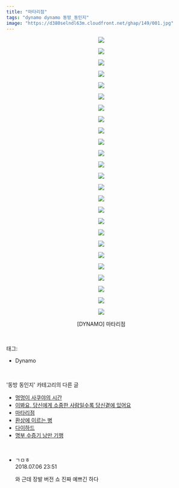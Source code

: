 ```yaml
---
title: "마타리점"
tags: "dynamo dynamo 동방_동인지"
image: "https://d380selndl63m.cloudfront.net/ghap/149/001.jpg"
---
```

<div class="article">
<p style="text-align: center; clear: none; float: none;"><img src="{{ site.imgserver5 }}/ghap/149/001.jpg"/></p>
<p style="text-align: center; clear: none; float: none;"><img src="{{ site.imgserver5 }}/ghap/149/002.jpg"/></p>
<p style="text-align: center; clear: none; float: none;"><img src="{{ site.imgserver5 }}/ghap/149/003.jpg"/></p>
<p style="text-align: center; clear: none; float: none;"><img src="{{ site.imgserver5 }}/ghap/149/004.jpg"/></p>
<p style="text-align: center; clear: none; float: none;"><img src="{{ site.imgserver5 }}/ghap/149/005.jpg"/></p>
<p style="text-align: center; clear: none; float: none;"><img src="{{ site.imgserver5 }}/ghap/149/006.jpg"/></p>
<p style="text-align: center; clear: none; float: none;"><img src="{{ site.imgserver5 }}/ghap/149/007.jpg"/></p>
<p style="text-align: center; clear: none; float: none;"><img src="{{ site.imgserver5 }}/ghap/149/008.jpg"/></p>
<p style="text-align: center; clear: none; float: none;"><img src="{{ site.imgserver5 }}/ghap/149/009.jpg"/></p>
<p style="text-align: center; clear: none; float: none;"><img src="{{ site.imgserver5 }}/ghap/149/010.jpg"/></p>
<p style="text-align: center; clear: none; float: none;"><img src="{{ site.imgserver5 }}/ghap/149/011.jpg"/></p>
<p style="text-align: center; clear: none; float: none;"><img src="{{ site.imgserver5 }}/ghap/149/012.jpg"/></p>
<p style="text-align: center; clear: none; float: none;"><img src="{{ site.imgserver5 }}/ghap/149/013.jpg"/></p>
<p style="text-align: center; clear: none; float: none;"><img src="{{ site.imgserver5 }}/ghap/149/014.jpg"/></p>
<p style="text-align: center; clear: none; float: none;"><img src="{{ site.imgserver5 }}/ghap/149/015.jpg"/></p>
<p style="text-align: center; clear: none; float: none;"><img src="{{ site.imgserver5 }}/ghap/149/016.jpg"/></p>
<p style="text-align: center; clear: none; float: none;"><img src="{{ site.imgserver5 }}/ghap/149/017.jpg"/></p>
<p style="text-align: center; clear: none; float: none;"><img src="{{ site.imgserver5 }}/ghap/149/018.jpg"/></p>
<p style="text-align: center; clear: none; float: none;"><img src="{{ site.imgserver5 }}/ghap/149/019.jpg"/></p>
<p style="text-align: center; clear: none; float: none;"><img src="{{ site.imgserver5 }}/ghap/149/020.jpg"/></p>
<p style="text-align: center; clear: none; float: none;"><img src="{{ site.imgserver5 }}/ghap/149/021.jpg"/></p>
<p style="text-align: center; clear: none; float: none;"><img src="{{ site.imgserver5 }}/ghap/149/022.jpg"/></p>
<p style="text-align: center; clear: none; float: none;"><img src="{{ site.imgserver5 }}/ghap/149/023.jpg"/></p>
<p style="text-align: center; clear: none; float: none;"><img src="{{ site.imgserver5 }}/ghap/149/024.jpg"/></p>
<p style="text-align: center; clear: none; float: none;"><img src="{{ site.imgserver5 }}/ghap/149/025.jpg"/></p>
<p style="text-align: center; clear: none; float: none;">[DYNAMO] 마타리점</p>
</div><br/>
<div class="tagTrail">
<p>태그: </p>
<ul>
<li>Dynamo</li>
</ul>
</div><br/>
<div class="another">
<p>'동방 동인지' 카테고리의 다른 글</p>
<ul>
<li><a href="/ghap_151">멍멍이 사쿠야의 시간</a></li>
<li><a href="/ghap_150">이봐요, 당신에게 소중한 사람일수록 당신곁에 있어요</a></li>
<li><a href="/ghap_149">마타리점</a></li>
<li><a href="/ghap_148">환상에 이르는 병</a></li>
<li><a href="/ghap_147">다이하드</a></li>
<li><a href="/ghap_146">명부 수증기 낭만 기행</a></li>
</ul>
</div><br/>
<div class="cb_module cb_fluid">
<div class="cb_wrt cb_profile">
<div class="comment">
<ul>
<li class="cb_thumb_off" id="comment15281735">
<div class="cb_comment_area">
<div class="cb_info_area">
<div class="cb_section">
<span class="cb_nick_name">ㄱㅁㅎ</span>
</div>
<div class="cb_section">
<span class="cb_date">2018.07.06 23:51 </span>
</div>
</div>
<div class="cb_dsc_comment">
<p class="cb_dsc">
											와 근데 장발 버전 쇼 진짜 예쁘긴 하다
										</p>
</div>
</div></li>
</ul>
</div>
</div><!-- commentList close -->
</div><br/>
